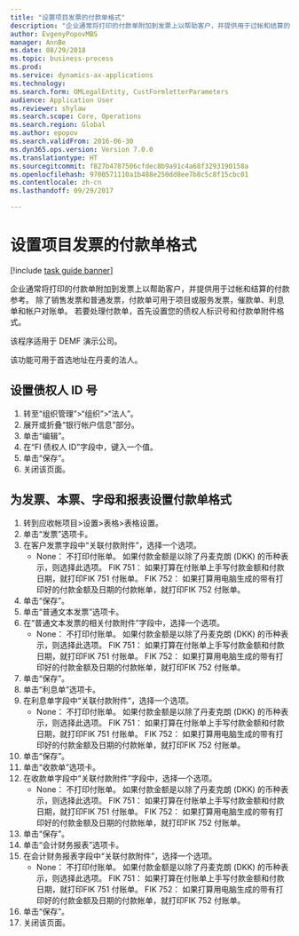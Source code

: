 ```yaml
--- 
title: "设置项目发票的付款单格式"
description: "企业通常将打印的付款单附加到发票上以帮助客户，并提供用于过帐和结算的付款参考。"
author: EvgenyPopovMBS
manager: AnnBe
ms.date: 08/29/2018
ms.topic: business-process
ms.prod: 
ms.service: dynamics-ax-applications
ms.technology: 
ms.search.form: OMLegalEntity, CustFormletterParameters
audience: Application User
ms.reviewer: shylaw
ms.search.scope: Core, Operations
ms.search.region: Global
ms.author: epopov
ms.search.validFrom: 2016-06-30
ms.dyn365.ops.version: Version 7.0.0
ms.translationtype: HT
ms.sourcegitcommit: f827b4787506cfdec8b9a91c4a68f3293190158a
ms.openlocfilehash: 9700571110a1b488e250dd8ee7b8c5c8f15cbc01
ms.contentlocale: zh-cn
ms.lasthandoff: 09/29/2017

---
```

# <a name="set-up-payment-slip-format-for-project-invoices"></a>设置项目发票的付款单格式

[!include [task guide banner](../../includes/task-guide-banner.md)]

企业通常将打印的付款单附加到发票上以帮助客户，并提供用于过帐和结算的付款参考。 除了销售发票和普通发票，付款单可用于项目或服务发票，催款单、利息单和帐户对账单。 若要处理付款单，首先设置您的债权人标识号和付款单附件格式。

该程序适用于 DEMF 演示公司。 

该功能可用于首选地址在丹麦的法人。


## <a name="set-up-a-creditor-id-number"></a>设置债权人 ID 号
1. 转至“组织管理”>“组织”>“法人”。
2. 展开或折叠“银行帐户信息”部分。
3. 单击“编辑”。
4. 在“FI 债权人 ID”字段中，键入一个值。
5. 单击“保存”。
6. 关闭该页面。

## <a name="set-up-a-payment-slip-format-for-invoices-notes-letters-and-statements"></a>为发票、本票、字母和报表设置付款单格式
1. 转到应收帐项目>设置>表格>表格设置。
2. 单击“发票”选项卡。
3. 在客户发票字段中“关联付款附件”，选择一个选项。
    * None： 不打印付账单。 如果付款金额是以除了丹麦克朗 (DKK) 的币种表示，则选择此选项。   FIK 751： 如果打算在付账单上手写付款金额和付款日期，就打印FIK 751 付账单。   FIK 752： 如果打算用电脑生成的带有打印好的付款金额及日期的付款帐单，就打印FIK 752 付账单。  
4. 单击“保存”。
5. 单击“普通文本发票”选项卡。
6. 在“普通文本发票的相关付款附件”字段中，选择一个选项。
    * None： 不打印付账单。 如果付款金额是以除了丹麦克朗 (DKK) 的币种表示，则选择此选项。   FIK 751： 如果打算在付账单上手写付款金额和付款日期，就打印FIK 751 付账单。   FIK 752： 如果打算用电脑生成的带有打印好的付款金额及日期的付款帐单，就打印FIK 752 付账单。  
7. 单击“保存”。
8. 单击“利息单”选项卡。
9. 在利息单字段中“关联付款附件”，选择一个选项。
    * None： 不打印付账单。 如果付款金额是以除了丹麦克朗 (DKK) 的币种表示，则选择此选项。   FIK 751： 如果打算在付账单上手写付款金额和付款日期，就打印FIK 751 付账单。   FIK 752： 如果打算用电脑生成的带有打印好的付款金额及日期的付款帐单，就打印FIK 752 付账单。  
10. 单击“保存”。
11. 单击“收款单”选项卡。
12. 在收款单字段中“关联付款附件”字段中，选择一个选项。
    * None： 不打印付账单。 如果付款金额是以除了丹麦克朗 (DKK) 的币种表示，则选择此选项。   FIK 751： 如果打算在付账单上手写付款金额和付款日期，就打印FIK 751 付账单。   FIK 752： 如果打算用电脑生成的带有打印好的付款金额及日期的付款帐单，就打印FIK 752 付账单。  
13. 单击“保存”。
14. 单击“会计财务报表”选项卡。
15. 在会计财务报表字段中“关联付款附件”，选择一个选项。
    * None： 不打印付账单。 如果付款金额是以除了丹麦克朗 (DKK) 的币种表示，则选择此选项。   FIK 751： 如果打算在付账单上手写付款金额和付款日期，就打印FIK 751 付账单。   FIK 752： 如果打算用电脑生成的带有打印好的付款金额及日期的付款帐单，就打印FIK 752 付账单。  
16. 单击“保存”。
17. 关闭该页面。


